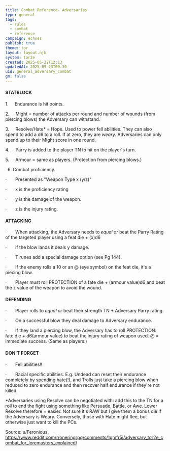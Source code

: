```yaml
---
title: Combat Reference- Adversaries
type: general
tags:
  - rules
  - combat
  - reference
campaign: echoes
publish: true
theme: tor
layout: layout.njk
system: tor2e
created: 2025-05-22T12:13
updatedAt: 2025-09-23T00:30
uid: general_adversary_combat
gm: false
---
```


#### STATBLOCK

1.     Endurance is hit points.

2.     Might = number of attacks per round and number of wounds (from piercing blows) the Adversary can withstand.

3.     Resolve/Hate* = Hope. Used to power fell abilities. They can also spend to add a d6 to a roll. If at zero, they are _weary_. Adversaries can only spend up to their Might score in one round.

4.     Parry is added to the player TN to hit on the player's turn.

5.     Armour = same as players. (Protection from piercing blows.)

6. Combat proficiency.

·       Presented as "Weapon Type x (y/z)"

·       x is the proficiency rating

·       y is the damage of the weapon.

·       z is the injury rating.

#### ATTACKING

·       When attacking, the Adversary needs to _equal or_ beat the Parry Rating of the targeted player using a feat die + (x)d6

·       if the blow lands it deals y damage.

·       T runes add a special damage option (see Pg 144).

·       If the enemy rolls a 10 or an @ (eye symbol) on the feat die, it's a piecing blow.

·       Player must roll PROTECTION of a fate die + (armour value)d6 and beat the z value of the weapon to avoid the wound.

#### DEFENDING

·       Player rolls to _equal or_ beat their strength TN + Adversary Parry rating.

·       On a successful blow they deal damage to Adversary endurance.

·       If they land a piercing blow, the Adversary has to roll PROTECTION: fate die + d6(armour value) to beat the injury rating of weapon used. @ = immediate success. (Same as players.)

#### DON'T FORGET

·       Fell abilities!!

·       Racial specific abilities. E.g. Undead can reset their endurance completely by spending hate(!), and Trolls just take a piercing blow when reduced to zero endurance and then recover half endurance if they're not killed.

*Adversaries using Resolve can be negotiated with: add this to the TN for a roll to end the fight using something like Persuade, Battle, or Awe. Lower Resolve therefore = easier. Not sure it's RAW but I give them a bonus die if the Adversary is Weary. Conversely, those with Hate might flee, but otherwise just want to kill the PCs.

Source: u/Feronious.     https://www.reddit.com/r/oneringrpg/comments/1gmfr5j/adversary_tor2e_combat_for_loremasters_explained/